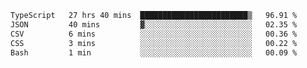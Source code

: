 <!--START_SECTION:waka-->

```txt
TypeScript   27 hrs 40 mins  ████████████████████████▒   96.91 %
JSON         40 mins         ▓░░░░░░░░░░░░░░░░░░░░░░░░   02.35 %
CSV          6 mins          ░░░░░░░░░░░░░░░░░░░░░░░░░   00.36 %
CSS          3 mins          ░░░░░░░░░░░░░░░░░░░░░░░░░   00.22 %
Bash         1 min           ░░░░░░░░░░░░░░░░░░░░░░░░░   00.09 %
```

<!--END_SECTION:waka-->